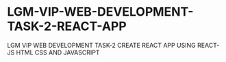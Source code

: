 # LGM-VIP-WEB-DEVELOPMENT-TASK-2-REACT-APP
LGM VIP WEB DEVELOPMENT TASK-2 CREATE REACT APP  USING REACT-JS HTML CSS AND JAVASCRIPT

